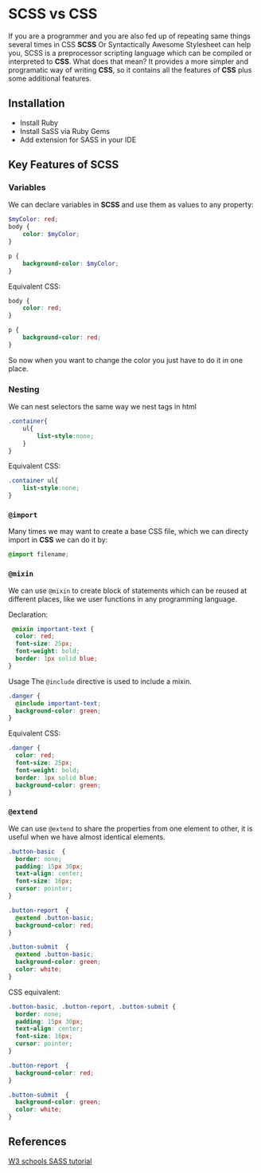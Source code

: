 # SCSS vs CSS
If you are a programmer and you are also fed up of repeating same things several times in CSS 
**SCSS** Or Syntactically Awesome Stylesheet can help you, SCSS is a preprocessor scripting language which can be compiled or interpreted to **CSS**. What does that mean? It provides a more simpler and programatic way of writing **CSS**, so it contains all the features of **CSS** plus some additional features.

## Installation
- Install Ruby
- Install SaSS via Ruby Gems
- Add extension for SASS in your IDE 

## Key Features of SCSS

### Variables
We can declare variables in **SCSS** and use them as values to any property:
```scss
$myColor: red;
body {
    color: $myColor;
}

p {
    background-color: $myColor;
}
```
Equivalent CSS:
```css
body {
    color: red;
}

p {
    background-color: red;
}
```

So now when you want to change the color you just have to do it in one place.

### Nesting
We can nest selectors the same way we nest tags in html

```scss
.container{
    ul{
        list-style:none;
    }
}
```

Equivalent CSS:
```css
.container ul{
    list-style:none;
}
```

### `@import`
Many times we may want to create a base CSS file, which we can directy import in **CSS** we can do it by:
```scss
@import filename; 
```

### `@mixin`
We can use `@mixin` to create block of statements which can be reused at different places, like we user functions in any programming language.

Declaration:
```scss
 @mixin important-text {
  color: red;
  font-size: 25px;
  font-weight: bold;
  border: 1px solid blue;
}
```

Usage
The `@include` directive is used to include a mixin.

```scss
.danger {
  @include important-text;
  background-color: green;
}
```

Equivalent CSS:
```css
.danger {
  color: red;
  font-size: 25px;
  font-weight: bold;
  border: 1px solid blue;
  background-color: green;
}
```
### `@extend`
We can use `@extend` to share the properties from one element to other, it is useful when we have almost identical elements.
```scss
.button-basic  {
  border: none;
  padding: 15px 30px;
  text-align: center;
  font-size: 16px;
  cursor: pointer;
}

.button-report  {
  @extend .button-basic;
  background-color: red;
}

.button-submit  {
  @extend .button-basic;
  background-color: green;
  color: white;
}
```

CSS equivalent:
```css
.button-basic, .button-report, .button-submit {
  border: none;
  padding: 15px 30px;
  text-align: center;
  font-size: 16px;
  cursor: pointer;
}

.button-report  {
  background-color: red;
}

.button-submit  {
  background-color: green;
  color: white;
}
```

## References
[W3 schools SASS tutorial](https://www.w3schools.com/sass/default.php)